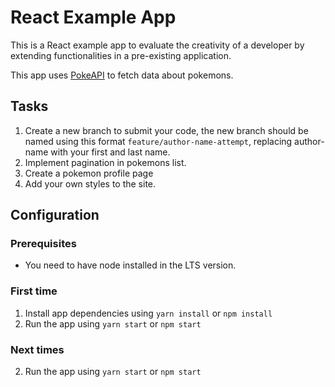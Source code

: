 # React Example App

This is a React example app to evaluate the creativity of a developer by extending functionalities in a pre-existing application.

This app uses [PokeAPI](https://pokeapi.co/) to fetch data about pokemons.

## Tasks

1. Create a new branch to submit your code, the new branch should be named using this format `feature/author-name-attempt`, replacing author-name with your first and last name.
2. Implement pagination in pokemons list.
3. Create a pokemon profile page
4. Add your own styles to the site.

## Configuration

### Prerequisites

- You need to have node installed in the LTS version.

### First time

1. Install app dependencies using `yarn install` or `npm install`
2. Run the app using `yarn start` or `npm start`

### Next times

2. Run the app using `yarn start` or `npm start`
